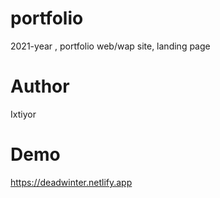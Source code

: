 # portfolio
2021-year , portfolio web/wap site, landing page 

# Author
Ixtiyor

# Demo
https://deadwinter.netlify.app
